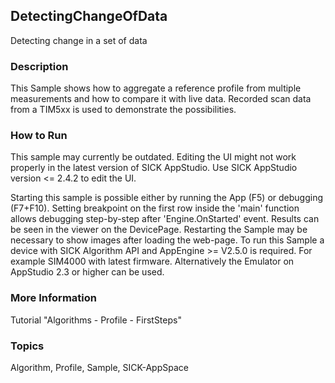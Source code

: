 ## DetectingChangeOfData

Detecting change in a set of data

### Description

This Sample shows how to aggregate a reference profile from multiple measurements and how
to compare it with live data. Recorded scan data from a TIM5xx is used to demonstrate the
possibilities.

### How to Run

This sample may currently be outdated.
Editing the UI might not work properly in the latest version of SICK AppStudio. Use SICK AppStudio version <= 2.4.2 to edit the UI.

Starting this sample is possible either by running the App (F5) or
debugging (F7+F10). Setting breakpoint on the first row inside the 'main'
function allows debugging step-by-step after 'Engine.OnStarted' event.
Results can be seen in the viewer on the DevicePage.
Restarting the Sample may be necessary to show images after loading the web-page.
To run this Sample a device with SICK Algorithm API and AppEngine >= V2.5.0 is
required. For example SIM4000 with latest firmware. Alternatively the Emulator
on AppStudio 2.3 or higher can be used.

### More Information

Tutorial "Algorithms - Profile - FirstSteps"

### Topics

Algorithm, Profile, Sample, SICK-AppSpace

